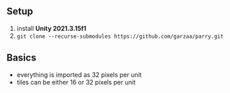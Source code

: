 ## Setup
1. install **Unity 2021.3.15f1**
2. `git clone --recurse-submodules https://github.com/garzaa/parry.git`

## Basics
- everything is imported as 32 pixels per unit
- tiles can be either 16 or 32 pixels per unit
